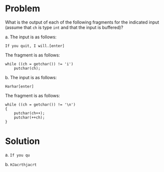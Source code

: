 # Problem
What is the output of each of the following fragments for the indicated input (assume
that `ch` is type `int` and that the input is buffered)? 

a. The input is as follows:

`If you quit, I will.[enter]`

The fragment is as follows:

    while ((ch = getchar()) != 'i') 
        putchar(ch);

b. The input is as follows: 

`Harhar[enter]`

The fragment is as follows:

    while ((ch = getchar()) != '\n')
    {
        putchar(ch++); 
        putchar(++ch);
    }

# Solution
a. `If you qu`

b. `HJacrthjacrt`